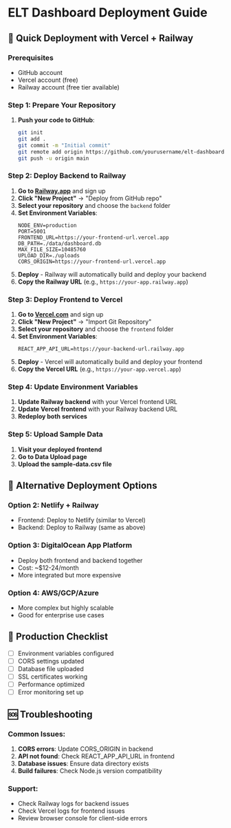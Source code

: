 # ELT Dashboard Deployment Guide

## 🚀 Quick Deployment with Vercel + Railway

### Prerequisites
- GitHub account
- Vercel account (free)
- Railway account (free tier available)

### Step 1: Prepare Your Repository

1. **Push your code to GitHub**:
   ```bash
   git init
   git add .
   git commit -m "Initial commit"
   git remote add origin https://github.com/yourusername/elt-dashboard-mvp.git
   git push -u origin main
   ```

### Step 2: Deploy Backend to Railway

1. **Go to [Railway.app](https://railway.app)** and sign up
2. **Click "New Project"** → "Deploy from GitHub repo"
3. **Select your repository** and choose the `backend` folder
4. **Set Environment Variables**:
   ```
   NODE_ENV=production
   PORT=5001
   FRONTEND_URL=https://your-frontend-url.vercel.app
   DB_PATH=./data/dashboard.db
   MAX_FILE_SIZE=10485760
   UPLOAD_DIR=./uploads
   CORS_ORIGIN=https://your-frontend-url.vercel.app
   ```
5. **Deploy** - Railway will automatically build and deploy your backend
6. **Copy the Railway URL** (e.g., `https://your-app.railway.app`)

### Step 3: Deploy Frontend to Vercel

1. **Go to [Vercel.com](https://vercel.com)** and sign up
2. **Click "New Project"** → "Import Git Repository"
3. **Select your repository** and choose the `frontend` folder
4. **Set Environment Variables**:
   ```
   REACT_APP_API_URL=https://your-backend-url.railway.app
   ```
5. **Deploy** - Vercel will automatically build and deploy your frontend
6. **Copy the Vercel URL** (e.g., `https://your-app.vercel.app`)

### Step 4: Update Environment Variables

1. **Update Railway backend** with your Vercel frontend URL
2. **Update Vercel frontend** with your Railway backend URL
3. **Redeploy both services**

### Step 5: Upload Sample Data

1. **Visit your deployed frontend**
2. **Go to Data Upload page**
3. **Upload the sample-data.csv file**

## 🔧 Alternative Deployment Options

### Option 2: Netlify + Railway
- Frontend: Deploy to Netlify (similar to Vercel)
- Backend: Deploy to Railway (same as above)

### Option 3: DigitalOcean App Platform
- Deploy both frontend and backend together
- Cost: ~$12-24/month
- More integrated but more expensive

### Option 4: AWS/GCP/Azure
- More complex but highly scalable
- Good for enterprise use cases

## 📝 Production Checklist

- [ ] Environment variables configured
- [ ] CORS settings updated
- [ ] Database file uploaded
- [ ] SSL certificates working
- [ ] Performance optimized
- [ ] Error monitoring set up

## 🆘 Troubleshooting

### Common Issues:
1. **CORS errors**: Update CORS_ORIGIN in backend
2. **API not found**: Check REACT_APP_API_URL in frontend
3. **Database issues**: Ensure data directory exists
4. **Build failures**: Check Node.js version compatibility

### Support:
- Check Railway logs for backend issues
- Check Vercel logs for frontend issues
- Review browser console for client-side errors

